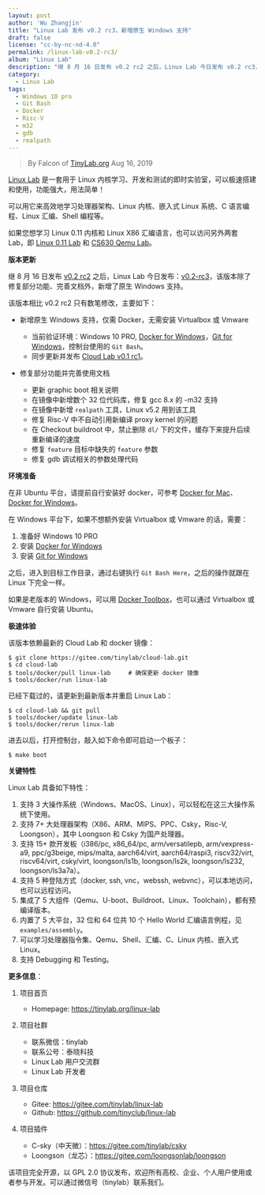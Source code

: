 ```yaml
---
layout: post
author: 'Wu Zhangjin'
title: "Linux Lab 发布 v0.2 rc3，新增原生 Windows 支持"
draft: false
license: "cc-by-nc-nd-4.0"
permalink: /linux-lab-v0.2-rc3/
album: "Linux Lab"
description: "继 8 月 16 日发布 v0.2 rc2 之后，Linux Lab 今日发布 v0.2 rc3，新增了原生 Windows 支持，另有修复数处 bugs。"
category:
  - Linux Lab
tags:
  - Windows 10 pro
  - Git Bash
  - Docker
  - Risc-V
  - m32
  - gdb
  - realpath
---
```


> By Falcon of [TinyLab.org][1]
> Aug 16, 2019

[Linux Lab](https://tinylab.org/linux-lab) 是一套用于 Linux 内核学习、开发和测试的即时实验室，可以极速搭建和使用，功能强大，用法简单！

可以用它来高效地学习处理器架构、Linux 内核、嵌入式 Linux 系统、C 语言编程、Linux 汇编、Shell 编程等。

如果您想学习 Linux 0.11 内核和 Linux X86 汇编语言，也可以访问另外两套 Lab，即 [Linux 0.11 Lab](https://tinylab.org/linux-0.11-lab) 和 [CS630 Qemu Lab](https://tinylab.org/cs630-qemu-lab)。

**版本更新**

继 8 月 16 日发布 [v0.2 rc2](https://gitee.com/tinylab/linux-lab/tree/v0.2-rc2/) 之后，Linux Lab 今日发布：[v0.2-rc3](https://gitee.com/tinylab/linux-lab/tree/v0.2-rc3/)，该版本除了修复部分功能、完善文档外，新增了原生 Windows 支持。

该版本相比 v0.2 rc2 只有数笔修改，主要如下：

  - 新增原生 Windows 支持，仅需 Docker，无需安装 Virtualbox 或 Vmware
    * 当前验证环境：Windows 10 PRO, [Docker for Windows](https://docs.docker.com/docker-for-windows/install/)，[Git for Windows](https://git-scm.com/downloads)，控制台使用的 `Git Bash`。
    * 同步更新并发布 [Cloud Lab v0.1 rc1](https://gitee.com/tinylab/cloud-lab/tree/v0.1-rc1/)。

  - 修复部分功能并完善使用文档
    * 更新 graphic boot 相关说明
    * 在镜像中新增数个 32 位代码库，修复 gcc 8.x 的 -m32 支持
    * 在镜像中新增 `realpath` 工具，Linux v5.2 用到该工具
    * 修复 Risc-V 中不自动引用新编译 proxy kernel 的问题
    * 在 Checkout buildroot 中，禁止删除 `dl/` 下的文件，缓存下来提升后续重新编译的速度
    * 修复 `feature` 目标中缺失的 `feature` 参数
    * 修复 gdb 调试相关的参数处理代码


**环境准备**

在非 Ubuntu 平台，请提前自行安装好 docker，可参考 [Docker for Mac](https://docs.docker.com/docker-for-mac/)、[Docker for Windows](https://docs.docker.com/docker-for-windows/)。

在 Windows 平台下，如果不想额外安装 Virtualbox 或 Vmware 的话，需要：

1. 准备好 Windows 10 PRO
2. 安装 [Docker for Windows](https://docs.docker.com/docker-for-windows/install/)
3. 安装 [Git for Windows](https://git-scm.com/downloads)

之后，进入到目标工作目录，通过右键执行 `Git Bash Here`，之后的操作就跟在 Linux 下完全一样。

如果是老版本的 Windows，可以用 [Docker Toolbox](https://docs.docker.com/toolbox/overview/)，也可以通过 Virtualbox 或 Vmware 自行安装 Ubuntu。

**极速体验**

该版本依赖最新的 Cloud Lab 和 docker 镜像：

    $ git clone https://gitee.com/tinylab/cloud-lab.git
    $ cd cloud-lab
    $ tools/docker/pull linux-lab     # 确保更新 docker 镜像
    $ tools/docker/run linux-lab

已经下载过的，请更新到最新版本并重启 Linux Lab：

    $ cd cloud-lab && git pull
    $ tools/docker/update linux-lab
    $ tools/docker/rerun linux-lab

进去以后，打开控制台，敲入如下命令即可启动一个板子：

    $ make boot

**关键特性**

Linux Lab 具备如下特性：

1. 支持 3 大操作系统（Windows、MacOS、Linux），可以轻松在这三大操作系统下使用。
2. 支持 7+ 大处理器架构（X86、ARM、MIPS、PPC、Csky，Risc-V, Loongson），其中 Loongson 和 Csky 为国产处理器。
3. 支持 15+ 款开发板（i386/pc, x86_64/pc, arm/versatilepb, arm/vexpress-a9, ppc/g3beige, mips/malta, aarch64/virt, aarch64/raspi3, riscv32/virt, riscv64/virt, csky/virt, loongson/ls1b, loongson/ls2k, loongson/ls232, loongson/ls3a7a）。
4. 支持 5 种登陆方式（docker, ssh, vnc，webssh, webvnc），可以本地访问，也可以远程访问。
5. 集成了 5 大组件（Qemu、U-boot、Buildroot、Linux、Toolchain），都有预编译版本。
6. 内置了 5 大平台，32 位和 64 位共 10 个 Hello World 汇编语言例程，见 `examples/assembly`。
7. 可以学习处理器指令集、Qemu、Shell、汇编、C、Linux 内核、嵌入式 Linux。
8. 支持 Debugging 和 Testing。

**更多信息**：

1. 项目首页
    - Homepage: <https://tinylab.org/linux-lab>

2. 项目社群
    - 联系微信：tinylab
    - 联系公号：泰晓科技
    - Linux Lab 用户交流群
    - Linux Lab 开发者

3. 项目仓库
    - Gitee: <https://gitee.com/tinylab/linux-lab>
    - Github:  <https://github.com/tinyclub/linux-lab>

4. 项目插件
    - C-sky（中天微）：<https://gitee.com/tinylab/csky>
    - Loongson（龙芯）：<https://gitee.com/loongsonlab/loongson>

该项目完全开源，以 GPL 2.0 协议发布，欢迎所有高校、企业、个人用户使用或者参与开发。可以通过微信号（tinylab）联系我们。

[1]: https://tinylab.org/
